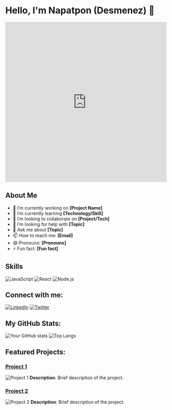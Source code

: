 # Hello, I'm Napatpon (Desmenez) 👋

<iframe src="https://desmenez.github.io/Desmenez/" style="width:100%; height:500px; border:none;"></iframe>

## About Me
- 🔭 I’m currently working on **[Project Name]**
- 🌱 I’m currently learning **[Technology/Skill]**
- 👯 I’m looking to collaborate on **[Project/Tech]**
- 🤔 I’m looking for help with **[Topic]**
- 💬 Ask me about **[Topic]**
- 📫 How to reach me: **[Email]**
- 😄 Pronouns: **[Pronouns]**
- ⚡ Fun fact: **[Fun fact]**

## Skills
![JavaScript](https://img.shields.io/badge/-JavaScript-black?style=flat-square&logo=javascript)
![React](https://img.shields.io/badge/-React-black?style=flat-square&logo=react)
![Node.js](https://img.shields.io/badge/-Node.js-black?style=flat-square&logo=node.js)

## Connect with me:
[![LinkedIn](https://img.shields.io/badge/-LinkedIn-blue)](https://linkedin.com/in/your-profile)
[![Twitter](https://img.shields.io/badge/-Twitter-blue)](https://twitter.com/your-profile)

## My GitHub Stats:
![Your GitHub stats](https://github-readme-stats.vercel.app/api?username=Desmenez&show_icons=true)
![Top Langs](https://github-readme-stats.vercel.app/api/top-langs/?username=Desmenez&layout=compact)

## Featured Projects:
### [Project 1](https://github.com/Desmenez/project1)
![Project 1](https://example.com/your-project1-image.png)
**Description**: Brief description of the project.

### [Project 2](https://github.com/Desmenez/project2)
![Project 2](https://example.com/your-project2-image.png)
**Description**: Brief description of the project.
